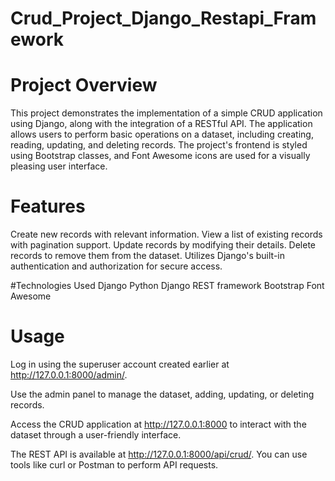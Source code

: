# Crud_Project_Django_Restapi_Framework
 # Project Overview
This project demonstrates the implementation of a simple CRUD application using Django, along with the integration of a RESTful API. 
The application allows users to perform basic operations on a dataset, including creating, reading, updating, and deleting records. 
The project's frontend is styled using Bootstrap classes, and Font Awesome icons are used for a visually pleasing user interface.

# Features
Create new records with relevant information.
View a list of existing records with pagination support.
Update records by modifying their details.
Delete records to remove them from the dataset.
Utilizes Django's built-in authentication and authorization for secure access.

#Technologies Used
Django
Python
Django REST framework
Bootstrap
Font Awesome

# Usage
Log in using the superuser account created earlier at http://127.0.0.1:8000/admin/.

Use the admin panel to manage the dataset, adding, updating, or deleting records.

Access the CRUD application at http://127.0.0.1:8000 to interact with the dataset through a user-friendly interface.

The REST API is available at http://127.0.0.1:8000/api/crud/. You can use tools like curl or Postman to perform API requests.


